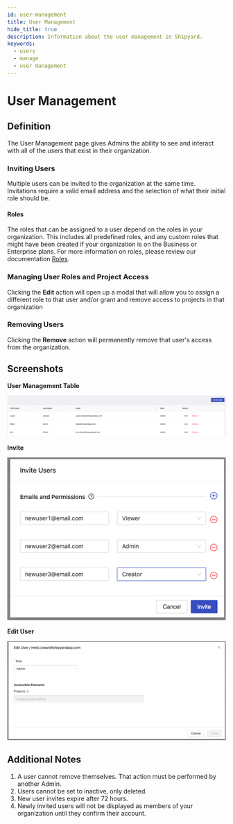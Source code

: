 ```yaml
---
id: user-management
title: User Management
hide_title: true
description: Information about the user management in Shipyard.
keywords:
  - users
  - manage
  - user management
---
```


# User Management

## Definition

The User Management page gives Admins the ability to see and interact with all of the users that exist in their organization.

### Inviting Users

Multiple users can be invited to the organization at the same time. Invitations require a valid email address and the selection of what their initial role should be.

#### Roles

The roles that can be assigned to a user depend on the roles in your organization. This includes all predefined roles, and any custom roles that might have been created if your organization is on the Business or Enterprise plans. For more information on roles, please review our documentation [Roles](roles.md).

### Managing User Roles and Project Access

Clicking the **Edit** action will open up a modal that will allow you to assign a different role to that user and/or grant and remove access to projects in that organization

### Removing Users

Clicking the **Remove** action will permanently remove that user's access from the organization.

## Screenshots

**User Management Table** 

![View all users in the organization.](../../.gitbook/assets/user-management.png)

**Invite**

![Invite new users to your organization.](../../.gitbook/assets/invite-user.png)

**Edit User**

![Change user role and grant project access](../../.gitbook/assets/edit-user.png)

## Additional Notes

1. A user cannot remove themselves. That action must be performed by another Admin.
2. Users cannot be set to inactive, only deleted.
3. New user invites expire after 72 hours.
4. Newly invited users will not be displayed as members of your organization until they confirm their account.
